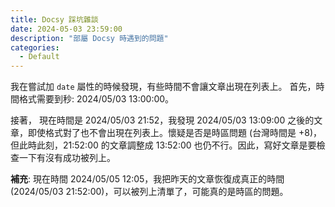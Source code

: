 ```yaml
---
title: Docsy 踩坑雜談
date: 2024-05-03 23:59:00
description: "部屬 Docsy 時遇到的問題"
categories:
  - Default
---
```


我在嘗試加 `date` 屬性的時候發現，有些時間不會讓文章出現在列表上。
首先，時間格式需要到秒:  2024/05/03 13:00:00。

接著， 現在時間是 2024/05/03 21:52，我發現  2024/05/03 13:09:00 之後的文章，即使格式對了也不會出現在列表上。懷疑是否是時區問題 (台灣時間是 +8)，但此時此刻，21:52:00 的文章調整成 13:52:00 也仍不行。因此，寫好文章是要檢查一下有沒有成功被列上。

**補充**: 現在時間 2024/05/05 12:05，我把昨天的文章恢復成真正的時間 (2024/05/03 21:52:00)，可以被列上清單了，可能真的是時區的問題。
